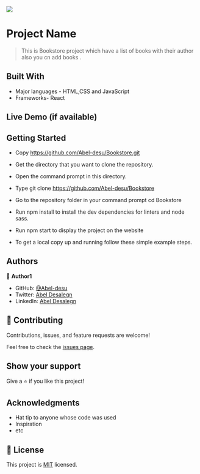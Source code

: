 ![](https://img.shields.io/badge/Microverse-blueviolet)

# Project Name

> This is Bookstore project which have a list of books with their author also you cn add books .


## Built With

- Major languages - HTML,CSS and JavaScript
- Frameworks- React

## Live Demo (if available)




## Getting Started

- Copy https://github.com/Abel-desu/Bookstore.git

- Get the directory that you want to clone the repository.

- Open the command prompt in this directory.

- Type git clone https://github.com/Abel-desu/Bookstore

- Go to the repository folder in your command prompt cd Bookstore

- Run npm install to install the dev dependencies for linters and node sass.

- Run npm start to display the project on the website


- To get a local copy up and running follow these simple example steps.



## Authors

👤 **Author1**

- GitHub: [@Abel-desu](https://github.com/Abel-desu)
- Twitter: [Abel Desalegn](https://twitter.com/twitterhandle)
- LinkedIn: [Abel Desalegn](https://www.linkedin.com/in/abel-desalegn-6486a8232)

## 🤝 Contributing

Contributions, issues, and feature requests are welcome!

Feel free to check the [issues page](../../issues/).

## Show your support

Give a ⭐️ if you like this project!

## Acknowledgments

- Hat tip to anyone whose code was used
- Inspiration
- etc

## 📝 License

This project is [MIT](./MIT.md) licensed.
